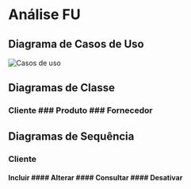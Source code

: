 # Análise FU
## Diagrama de Casos de Uso
![Casos de uso](https://github.com/user-attachments/assets/e463c0e1-62a5-464b-aafb-6c90e9ada0a3)
## Diagramas de Classe
### Cliente                 ### Produto                              ### Fornecedor

## Diagramas de Sequência
### Cliente
#### Incluir              #### Alterar               #### Consultar                 #### Desativar
